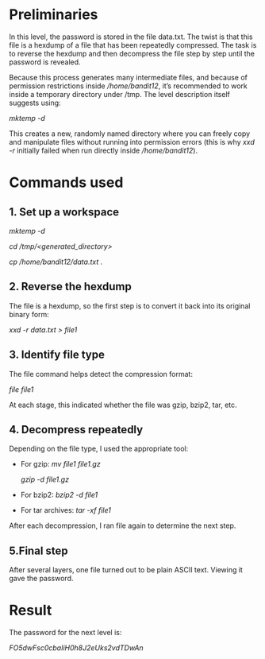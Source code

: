 # Preliminaries

In this level, the password is stored in the file data.txt.
The twist is that this file is a hexdump of a file that has been repeatedly compressed.
The task is to reverse the hexdump and then decompress the file step by step until the password is revealed.

Because this process generates many intermediate files, and because of permission restrictions inside */home/bandit12*, it’s recommended to work inside a temporary directory under /tmp. The level description itself suggests using:

*mktemp -d*

This creates a new, randomly named directory where you can freely copy and manipulate files without running into permission errors (this is why *xxd -r* initially failed when run directly inside */home/bandit12*).

# Commands used

## 1. Set up a workspace

*mktemp -d*

*cd /tmp/<generated_directory>*

*cp /home/bandit12/data.txt .*

## 2. Reverse the hexdump

The file is a hexdump, so the first step is to convert it back into its original binary form:

*xxd -r data.txt > file1*

## 3. Identify file type

The file command helps detect the compression format:

*file file1*

At each stage, this indicated whether the file was gzip, bzip2, tar, etc.

## 4. Decompress repeatedly

Depending on the file type, I used the appropriate tool:

 - For gzip:
	*mv file1 file1.gz*

	*gzip -d file1.gz*

 - For bzip2:
	*bzip2 -d file1*
 
 - For tar archives:
	*tar -xf file1*

After each decompression, I ran file <filename> again to determine the next step.

## 5.Final step

After several layers, one file turned out to be plain ASCII text. Viewing it gave the password.

# Result

The password for the next level is:

*FO5dwFsc0cbaIiH0h8J2eUks2vdTDwAn*